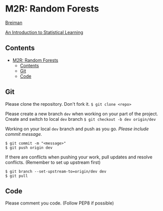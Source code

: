# M2R: Random Forests

[Breiman](https://github.com/liyiyan128/M2R-random-forests/materials/Breiman.pdf)

[An Introduction to Statistical Learning](https://github.com/liyiyan128/M2R-random-forests/materials/An-Introduction-to-Statistical-Learning.pdf)

## Contents
- [M2R: Random Forests](#m2r-random-forests)
  - [Contents](#contents)
  - [Git](#git)
  - [Code](#code)



## Git
Please clone the repository. Don't fork it.
`$ git clone <repo>`

Please create a new branch `dev` when working on your part of the project.
Create and switch to local `dev` branch
`$ git checkout -b dev origin/dev`

Working on your local `dev` branch and push as you go. *Please include commit message.*
```
$ git commit -m "<message>"
$ git push origin dev
```

If there are conflicts when pushing your work, pull updates and resolve conflicts. (Remember to set up upstream first)
```
$ git branch --set-upstream-to=origin/dev dev
$ git pull
````


## Code
Please comment you code. (Follow PEP8 if possible)
